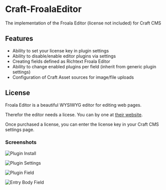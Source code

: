 # Craft-FroalaEditor
The implementation of the Froala Editor (license not included) for Craft CMS

## Features
- Ability to set your license key in plugin settings
- Ability to disable/enable editor plugins via settings
- Creating fields defined as Richtext Froala Editor
- Ability to change enabled plugins per field (inherit from generic plugin settings)
- Configuration of Craft Asset sources for image/file uploads

## License
Froala Editor is a beautiful WYSIWYG editor for editing web pages.

Therefor the editor needs a licese. You can by one at [their website](https://www.froala.com/wysiwyg-editor/pricing).

Once purchased a license, you can enter the license key in your Craft CMS settings page.

### Screenshots

![Plugin Install](http://plugins.bertoost.com/craft/froalaEditor/plugins-section.png "Plugins Section")

![Plugin Settings](http://plugins.bertoost.com/craft/froalaEditor/plugin-settings.png "Plugins Settings")

![Plugin Field](http://plugins.bertoost.com/craft/froalaEditor/plugin-field-settings.png "Plugins Field Settings")

![Entry Body Field](http://plugins.bertoost.com/craft/froalaEditor/default-entry-body.png "Default Entry Body")